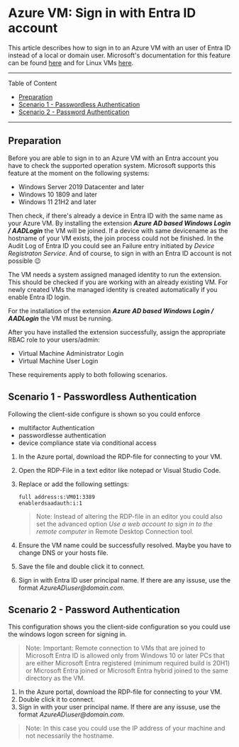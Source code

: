 # Azure VM: Sign in with Entra ID account

This article describes how to sign in to an Azure VM with an user of Entra ID instead of a local or domain user. Microsoft's documentation for this feature can be found [here](https://learn.microsoft.com/en-us/entra/identity/devices/howto-vm-sign-in-azure-ad-windows) and for Linux VMs [here](https://learn.microsoft.com/en-us/entra/identity/devices/howto-vm-sign-in-azure-ad-linux).

---

Table of Content

+ [Preparation](#preparation)
+ [Scenario 1 - Passwordless Authentication](#scenario-1---passwordless-authentication)
+ [Scenario 2 - Password Authentication](#scenario-2---password-authentication)

---

## Preparation

Before you are able to sign in to an Azure VM with an Entra account you have to check the supported operation system. Microsoft supports this feature at the moment on the following systems:

+ Windows Server 2019 Datacenter and later
+ Windows 10 1809 and later
+ Windows 11 21H2 and later

Then check, if there's already a device in Entra ID with the same name as your Azure VM. By installing the extension ***Azure AD based Windows Login / AADLogin*** the VM will be joined. If a device with same devicename as the hostname of your VM exists, the join process could not be finished. In the Audit Log of Entra ID you could see an Failure entry initiated by *Device Registraton Service*. And of course, to sign in with an Entra ID account is not possible :wink:

The VM needs a system assigned managed identity to run the extension. This should be checked if you are working with an already existing VM. For newly created VMs the managed identity is created automatically if you enable Entra ID login.

For the installation of the extension ***Azure AD based Windows Login / AADLogin*** the VM must be running.

After you have installed the extension successfully, assign the appropriate RBAC role to your users/admin:

+ Virtual Machine Administrator Login
+ Virtual Machine User Login

These requirements apply to both following scenarios.

## Scenario 1 - Passwordless Authentication

Following the client-side configure is shown so you could enforce

+ multifactor Authentication
+ passwordlesse authentication
+ device compliance state via conditional access

1. In the Azure portal, download the RDP-file for connecting to your VM.
2. Open the RDP-File in a text editor like notepad or Visual Studio Code.
3. Replace or add the following settings:

    ```code
    full address:s:VM01:3389
    enablerdsaadauth:i:1
    ```

    > Note: Instead of altering the RDP-file in an editor you could also set the advanced option *Use a web account to sign in to the remote computer* in Remote Desktop Connection tool.
4. Ensure the VM name could be successfully resolved. Maybe you have to change DNS or your hosts file.
5. Save the file and double click it to connect.
6. Sign in with Entra ID user principal name. If there are any issuse, use the format *AzureAD\\user\@domain.com*.

## Scenario 2 - Password Authentication

This configuration shows you the client-side configuration so you could use the windows logon screen for signing in.

>Note: Important: Remote connection to VMs that are joined to Microsoft Entra ID is allowed only from Windows 10 or later PCs that are either Microsoft Entra registered (minimum required build is 20H1) or Microsoft Entra joined or Microsoft Entra hybrid joined to the same directory as the VM.

1. In the Azure portal, download the RDP-file for connecting to your VM.
2. Double click it to connect.
3. Sign in with your user principal name. If there are any issuse, use the format *AzureAD\\user\@domain.com*.

> Note: In this case you could use the IP address of your machine and not necessarily the hostname.
